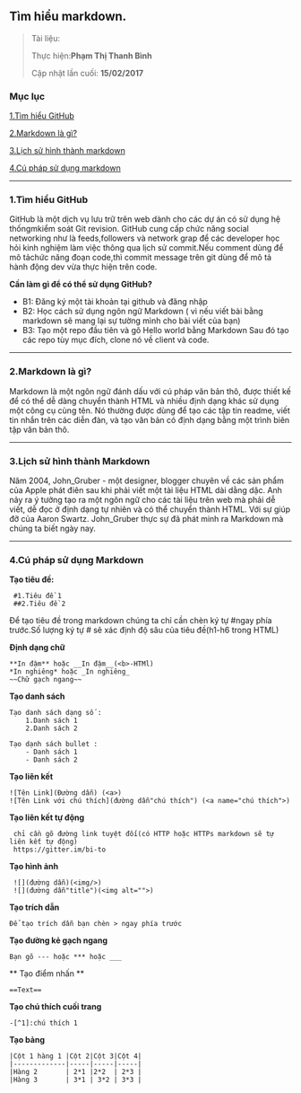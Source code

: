 
## Tìm hiểu markdown.

> Tài liệu: 
>
> Thực hiện:**Phạm Thị Thanh Bình**
>
> Cập nhật lần cuối: **15/02/2017**

### Mục lục 
[1.Tìm hiểu GitHub](#timhieugithub)

[2.Markdown là gì?](#markdownlagi)

[3.Lịch sử hình thành markdown](#lichsumarkdown)

[4.Cú pháp sử dụng markdown](#cuphapsudung)

---

<a name="timhieugithub"></a>
### 1.Tìm hiểu GitHub
GitHub là một dịch vụ lưu trữ trên web dành cho các dự án có sử dụng hệ thốngmkiểm soát Git revision.
GitHub cung cấp chức năng social networking như là feeds,followers và network grap để các developer học
hỏi kinh nghiệm làm việc thông qua lịch sử commit.Nếu comment dùng để mô tảchức năng đoạn code,thì commit message
trên git dùng để mô tả hành động dev vừa thực hiện trên code.

**Cần làm gì để có thể sử dụng GitHub?**
- B1: Đăng ký một tài khoản tại github và đăng nhập
- B2: Học cách sử dụng ngôn ngữ Markdown
( vì nếu viết bài bằng markdown sẽ mang lại sự tường  mình cho bài viết của bạn)
- B3: Tạo một repo đầu tiên và gõ Hello world bằng Markdown
Sau đó tạo các repo tùy mục đích, clone nó về client và code.

---


<a name="markdownlagi"></a>
### 2.Markdown là gì?

Markdown là một ngôn ngữ đánh dấu với cú pháp văn bản thô, được thiết kế để có thể dễ dàng chuyển thành HTML và nhiều định 
dạng khác sử dụng một công cụ cùng tên. Nó thường được dùng để tạo các tập tin readme, viết tin nhắn trên các diễn đàn, và 
tạo văn bản có định dạng bằng một trình biên tập văn bản thô.


---


<a name="lichsumarkdown"></a>
### 3.Lịch sử hình thành Markdown 
Năm 2004, John_Gruber - một designer, blogger chuyên về các sản phẩm của Apple phát điên sau khi phải viết một tài liệu HTML dài dằng dặc. Anh nảy ra ý tưởng tạo ra một ngôn ngữ cho các tài liệu trên web mà phải dễ viết, dễ đọc ở định dạng tự nhiên và có thể chuyển thành HTML. Với sự giúp đỡ của Aaron Swartz. John_Gruber thực sự đã phát minh ra Markdown mà chúng ta biết ngày nay.


---


<a name="cuphapsudung"></a>
### 4.Cú pháp sử dụng Markdown

**Tạo tiêu đề:**

	 #1.Tiêu đề 1
	 ##2.Tiêu đề 2
	
Để tạo tiêu đề trong markdown chúng ta chỉ cần chèn ký tự #ngay phía trước.Số lượng ký tự # sẽ xác định độ sâu của tiêu đề(h1-h6 trong HTML)

**Định dạng chữ**

	**In đậm** hoặc __In đậm__(<b>-HTMl)
	*In nghiêng* hoặc _In nghiêng_
	~~Chữ gạch ngang~~

**Tạo danh sách**

	Tạo danh sách dạng số :
		1.Danh sách 1 
		2.Danh sách 2
	
	Tạo dạnh sách bullet :
		- Danh sách 1 
		- Danh sách 2
**Tạo liên kết**

	![Tên Link](Đường dẫn) (<a>)
	![Tên Link với chú thích](đường dẫn"chú thích") (<a name="chú thích">)

**Tạo liên kết tự động** 

	 chỉ cần gõ đường link tuyệt đối(có HTTP hoặc HTTPs markdown sẽ tự liên kết tự động)
	 https://gitter.im/bi-to
 
**Tạo hình ảnh**

	 ![](đường dẫn)(<img/>)
	 ![](đường dẫn"title")(<img alt="">)
 
**Tạo trích dẫn**

 	Để tạo trích dẫn bạn chèn > ngay phía trước

**Tạo đường kẻ gạch ngang**

	Bạn gõ --- hoặc *** hoặc ___

** Tạo điểm nhấn ** 

	==Text==

**Tạo chú thích cuối trang**

	-[^1]:chú thích 1

**Tạo bảng**

	|Cột 1 hàng 1 |Cột 2|Cột 3|Cột 4|
	|-------------|-----|-----|-----|
	|Hàng 2       | 2*1 |2*2  | 2*3 |
	|Hàng 3       | 3*1 | 3*2 | 3*3 |
	

